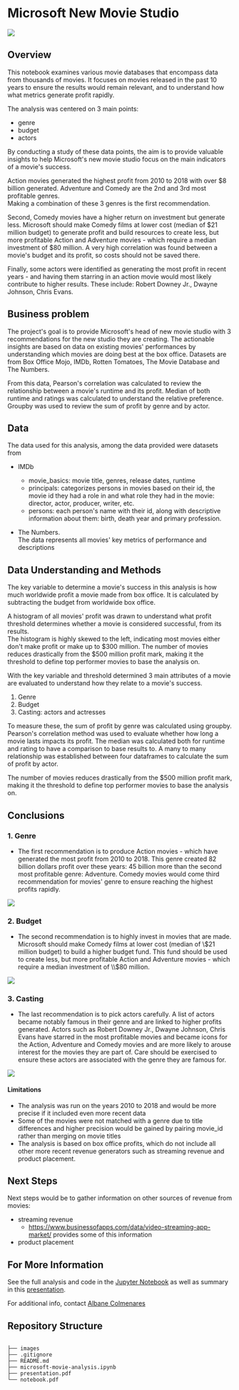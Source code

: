 # Microsoft New Movie Studio

<!-- <img src="images/movie_studio.jpeg" alt="Drawing" style="width: 900px;"/> -->
![](images/movie_studio.jpeg)

## Overview

This notebook examines various movie databases that encompass data from thousands of movies. It focuses on movies released in the past 10 years to ensure the results would remain relevant, and to understand how what metrics generate profit rapidly. 

The analysis was centered on 3 main points:
- genre
- budget  
- actors 

By conducting a study of these data points, the aim is to provide valuable insights to help Microsoft's new movie studio focus on the main indicators of a movie's success.

Action movies generated the highest profit from 2010 to 2018 with over $8 billion generated. Adventure and Comedy are the 2nd and 3rd most profitable genres. <br>Making a combination of these 3 genres is the first recommendation.

Second, Comedy movies have a higher return on investment but generate less. Microsoft should make Comedy films at lower cost (median of \$21 million budget) to generate profit and build resources to create less, but more profitable Action and Adventure movies - which require a median investment of \$80 million. 
A very high correlation was found between a movie's budget and its profit, so costs should not be saved there. 

Finally, some actors were identified as generating the most profit in recent years - and having them starring in an action movie would most likely contribute to higher results. These include: Robert Downey Jr., Dwayne Johnson, Chris Evans.


## Business problem

The project's goal is to provide Microsoft's head of new movie studio with 3 recommendations for the new studio they are creating. The actionable insights are based on data on existing movies' performances by understanding which movies are doing best at the box office. Datasets are from Box Office Mojo, IMDb, Rotten Tomatoes, The Movie Database and The Numbers.

From this data, Pearson's correlation was calculated to review the relationship between a movie's runtime and its profit. Median of both runtime and ratings was calculated to understand the relative preference. Groupby was used to review the sum of profit by genre and by actor.



## Data 

The data used for this analysis, among the data provided were datasets from 
- IMDb
    - movie_basics: movie title, genres, release dates, runtime
    - principals: categorizes persons in movies based on their id, the movie id they had a role in and what role they had in the movie: director, actor, producer, writer, etc. 
    - persons: each person's name with their id, along with descriptive information about them: birth, death year and primary profession.
    
- The Numbers. <br>
The data represents all movies' key metrics of performance and descriptions

## Data Understanding and Methods

The key variable to determine a movie's success in this analysis is how much worldwide profit a movie made from box office. 
It is calculated by subtracting the budget from worldwide box office. 

A histogram of all movies' profit was drawn to understand what profit threshold determines whether a movie is considered successful, from its results. 
<br> The histogram is highly skewed to the left, indicating most movies either don't make profit or make up to $300 million. 
The number of movies reduces drastically from the $500 million profit mark, making it the threshold to define top performer movies to base the analysis on.


With the key variable and threshold determined 3 main attributes of a movie are evaluated to understand how they relate to a movie's success. 

1. Genre
2. Budget
3. Casting: actors and actresses

To measure these, the sum of profit by genre was calculated using groupby. 
Pearson's correlation method was used to evaluate whether how long a movie lasts impacts its profit. 
The median was calculated both for runtime and rating to have a comparison to base results to. 
A many to many relationship was established between four dataframes to calculate the sum of profit by actor. 



The number of movies reduces drastically from the $500 million profit mark, making it the threshold to define top performer movies to base the analysis on.



## Conclusions

### 1. Genre 
* The first recommendation is to produce Action movies - which have generated the most profit from 2010 to 2018. This genre created 82 billion dollars profit over these years: 45 billion more than the second most profitable genre: Adventure. Comedy movies would come third recommendation for movies' genre to ensure reaching the highest profits rapidly. 

<!-- <img src="images/profit_genres" alt="Drawing" style="width: 900px;"/> -->
![](images/profit_genres.png)



### 2. Budget 
* The second recommendation is to highly invest in movies that are made. Microsoft should make Comedy films at lower cost (median of \\$21 million budget) to build a higher budget fund. This fund should be used to create less, but more profitable Action and Adventure movies - which require a median investment of \\$80 million. 

![](images/median_budget.png)


### 3. Casting 

* The last recommendation is to pick actors carefully. A list of actors became notably famous in their genre and are linked to higher profits generated. Actors such as Robert Downey Jr., Dwayne Johnson, Chris Evans have starred in the most profitable movies and became icons for the Action, Adventure and Comedy movies and are more likely to arouse interest for the movies they are part of. Care should be exercised to ensure these actors are associated with the genre they are famous for. 
<!-- <img src="images/profit_actors" alt="Drawing" style="width: 900px;"/> -->
![](images/profit_actors.png)

#### Limitations 

* The analysis was run on the years 2010 to 2018 and would be more precise if it included even more recent data
* Some of the movies were not matched with a genre due to title differences and higher precision would be gained by pairing movie_id rather than merging on movie titles
* The analysis is based on box office profits, which do not include all other more recent revenue generators such as streaming revenue and product placement. 

## Next Steps
Next steps would be to gather information on other sources of revenue from movies:
* streaming revenue 
    * https://www.businessofapps.com/data/video-streaming-app-market/ provides some of this information
* product placement


## For More Information 
See the full analysis and code in the [Jupyter Notebook](notebook.pdf) as well as summary in this [presentation](presentation.pdf).


For additional info, contact [Albane Colmenares](mailto:albane.colmenares@gmail.com?subject=[GitHub]%20Source%20Han%20Sans)

## Repository Structure
```

├── images
├── .gitignore
├── README.md
├── microsoft-movie-analysis.ipynb
├── presentation.pdf
└── notebook.pdf

```


